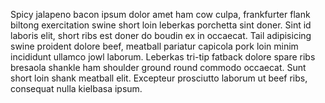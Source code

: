 Spicy jalapeno bacon ipsum dolor amet ham cow culpa, frankfurter flank biltong exercitation swine short loin leberkas porchetta sint doner. Sint id laboris elit, short ribs est doner do boudin ex in occaecat. Tail adipisicing swine proident dolore beef, meatball pariatur capicola pork loin minim incididunt ullamco jowl laborum. Leberkas tri-tip fatback dolore spare ribs bresaola shankle ham shoulder ground round commodo occaecat. Sunt short loin shank meatball elit. Excepteur prosciutto laborum ut beef ribs, consequat nulla kielbasa ipsum.

